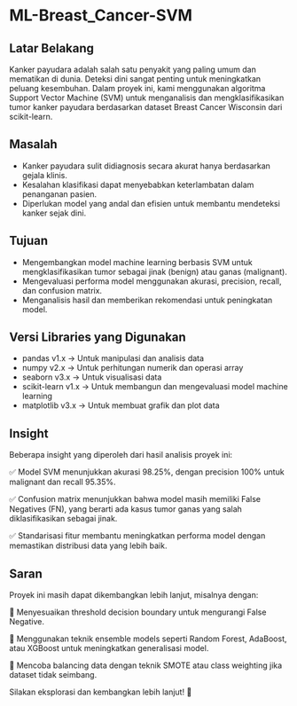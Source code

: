 # ML-Breast_Cancer-SVM

## Latar Belakang
Kanker payudara adalah salah satu penyakit yang paling umum dan mematikan di dunia. Deteksi dini sangat penting untuk meningkatkan peluang kesembuhan. Dalam proyek ini, kami menggunakan algoritma Support Vector Machine (SVM) untuk menganalisis dan mengklasifikasikan tumor kanker payudara berdasarkan dataset Breast Cancer Wisconsin dari scikit-learn.
## Masalah
- Kanker payudara sulit didiagnosis secara akurat hanya berdasarkan gejala klinis.
- Kesalahan klasifikasi dapat menyebabkan keterlambatan dalam penanganan pasien.
- Diperlukan model yang andal dan efisien untuk membantu mendeteksi kanker sejak dini.
## Tujuan
- Mengembangkan model machine learning berbasis SVM untuk mengklasifikasikan tumor sebagai jinak (benign) atau ganas (malignant).
- Mengevaluasi performa model menggunakan akurasi, precision, recall, dan confusion matrix.
- Menganalisis hasil dan memberikan rekomendasi untuk peningkatan model.

## Versi Libraries yang Digunakan
- pandas v1.x → Untuk manipulasi dan analisis data
- numpy v2.x → Untuk perhitungan numerik dan operasi array
- seaborn v3.x → Untuk visualisasi data
- scikit-learn v1.x → Untuk membangun dan mengevaluasi model machine learning
- matplotlib v3.x → Untuk membuat grafik dan plot data

## Insight
Beberapa insight yang diperoleh dari hasil analisis proyek ini:

✅ Model SVM menunjukkan akurasi 98.25%, dengan precision 100% untuk malignant dan recall 95.35%.

✅ Confusion matrix menunjukkan bahwa model masih memiliki False Negatives (FN), yang berarti ada kasus tumor ganas yang salah diklasifikasikan sebagai jinak.

✅ Standarisasi fitur membantu meningkatkan performa model dengan memastikan distribusi data yang lebih baik.

## Saran
Proyek ini masih dapat dikembangkan lebih lanjut, misalnya dengan:

📌 Menyesuaikan threshold decision boundary untuk mengurangi False Negative.

📌 Menggunakan teknik ensemble models seperti Random Forest, AdaBoost, atau XGBoost untuk meningkatkan generalisasi model.

📌 Mencoba balancing data dengan teknik SMOTE atau class weighting jika dataset tidak seimbang.

Silakan eksplorasi dan kembangkan lebih lanjut! 🚀
